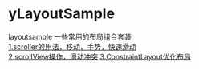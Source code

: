 # yLayoutSample
layoutsample
一些常用的布局组合套装</br>
[1.scroller的用法，移动，手势，快速滑动](https://github.com/xandone/yLayoutSample/blob/master/app/src/main/java/com/app/xandone/ylayoutsample/scroller/README.md)</br>
[2.scrollView操作，滑动冲突](https://github.com/xandone/yLayoutSample/blob/master/app/src/main/java/com/app/xandone/ylayoutsample/scrollview/README.md)
[3.ConstraintLayout优化布局](https://github.com/xandone/yLayoutSample/blob/master/app/src/main/java/com/app/xandone/ylayoutsample/coor/README.md)